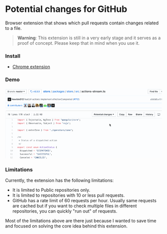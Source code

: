 # Potential changes for GitHub

Browser extension that shows which pull requests contain changes related to a file.

> **Warning**: This extension is still in a very early stage and it serves as a proof of concept. Please keep that in mind when you use it.

### Install

* [Chrome extension](https://chrome.google.com/webstore/detail/potential-changes-for-git/neehipoljbecacjcgcceflmlikiadkob)

### Demo 

![Demo](demo.gif)

### Limitations

Currently, the extension has the following limitations:
- It is limited to Public repositories only.
- It is limited to repositories with 10 or less pull requests.
- GitHub has a rate limit of 60 requests per hour. Usually same requests are cached but if you want to check multiple files in different repositories, you can quickly "run out" of requests.

Most of the limitations above are there just because I wanted to save time and focused on solving the core idea behind this extension.
